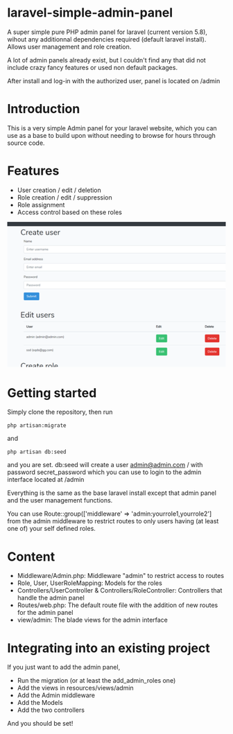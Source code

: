 # laravel-simple-admin-panel
A super simple pure PHP admin panel for laravel (current version 5.8), wihout any additionnal dependencies required (default laravel install). Allows user management and role creation.

A lot of admin panels already exist, but I couldn't find any that did not include crazy fancy features or used non default packages.

After install and log-in with the authorized user, panel is located on /admin

# Introduction
This is a very simple Admin panel for your laravel website, which you can use as a base to build upon without needing to browse for hours through source code.

# Features
- User creation / edit / deletion
- Role creation / edit / suppression
- Role assignment
- Access control based on these roles

![description](media/screenshot.PNG)


# Getting started

Simply clone the repository, then run
```
php artisan:migrate
```
and 
```
php artisan db:seed
```
and you are set. db:seed will create a user admin@admin.com / with password secret_password which you can use to login to the admin interface located at /admin

Everything is the same as the base laravel install except that admin panel and the user management functions.

You can use Route::group(['middleware' => 'admin:yourrole1,yourrole2'] from the admin middleware to restrict routes to only users having (at least one of) your self defined roles.

# Content

- Middleware/Admin.php: Middleware "admin" to restrict access to routes
- Role, User, UserRoleMapping: Models for the roles
- Controllers/UserController & Controllers/RoleController: Controllers that handle the admin panel
- Routes/web.php: The default route file with the addition of new routes for the admin panel
- view/admin: The blade views for the admin interface

# Integrating into an existing project
If you just want to add the admin panel,
- Run the migration (or at least the add_admin_roles one)
- Add the views in resources/views/admin
- Add the Admin middleware
- Add the Models
- Add the two controllers

And you should be set!
